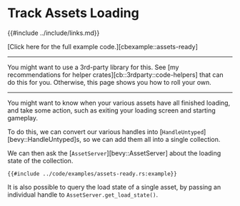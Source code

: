 # Track Assets Loading

{{#include ../include/links.md}}

[Click here for the full example code.][cbexample::assets-ready]

---

You might want to use a 3rd-party library for this. See [my recommendations for
helper crates][cb::3rdparty::code-helpers] that can do this for you. Otherwise,
this page shows you how to roll your own.

---

You might want to know when your various assets have all finished loading, and
take some action, such as exiting your loading screen and starting gameplay.

To do this, we can convert our various handles into
[`HandleUntyped`][bevy::HandleUntyped]s, so we can add them all into a
single collection.

We can then ask the [`AssetServer`][bevy::AssetServer] about the loading
state of the collection.

```rust,no_run,noplayground
{{#include ../code/examples/assets-ready.rs:example}}
```

It is also possible to query the load state of a single asset, by passing an
individual handle to `AssetServer.get_load_state()`.
